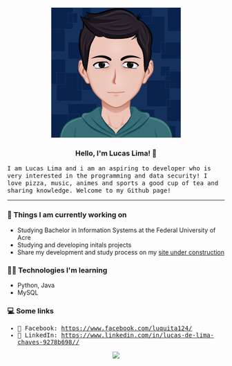 <!--
**MayaraMachado/MayaraMachado** is a ✨ _special_ ✨ repository because its `README.md` (this file) appears on your GitHub profile. -->

<p align="center">
  <img src="Cartoonify.png" width="300px" >
<h3 align="center">
Hello, I'm Lucas Lima! 👋 
</h3>
 <samp>
I am Lucas Lima and i am an aspiring to developer who is very interested in the programming and data security! I love pizza, music, animes and sports a good cup of tea and sharing knowledge. Welcome to my Github page!
  </samp>
</p>

----
<h3>
 🌱 Things I am currently working on
</h3>
 <ul>
  <li> Studying Bachelor in Information Systems at the Federal University of Acre  </li>
  <li> Studying and developing initals projects  </li>
  <li> Share my development and study process on my <a href="link"> site under construction </a> </li>
 </ul>
 
 <h3>
👩‍💻 Technologies I'm learning
</h3>
 <ul>
  <li> Python, Java </li>
  <li> MySQL</li>
 </ul>

<h3>
    💻 Some links 
</h3>
<samp>
  
- :art: Facebook: https://www.facebook.com/luquita124/ <br>
- :briefcase: LinkedIn: https://www.linkedin.com/in/lucas-de-lima-chaves-9278b698// <br>
</samp>
</p>

<p align="center">
    <img src="https://media0.giphy.com/media/ZBythhSiZAoYea6vC2/giphy.gif"  width="200px">

</p>
